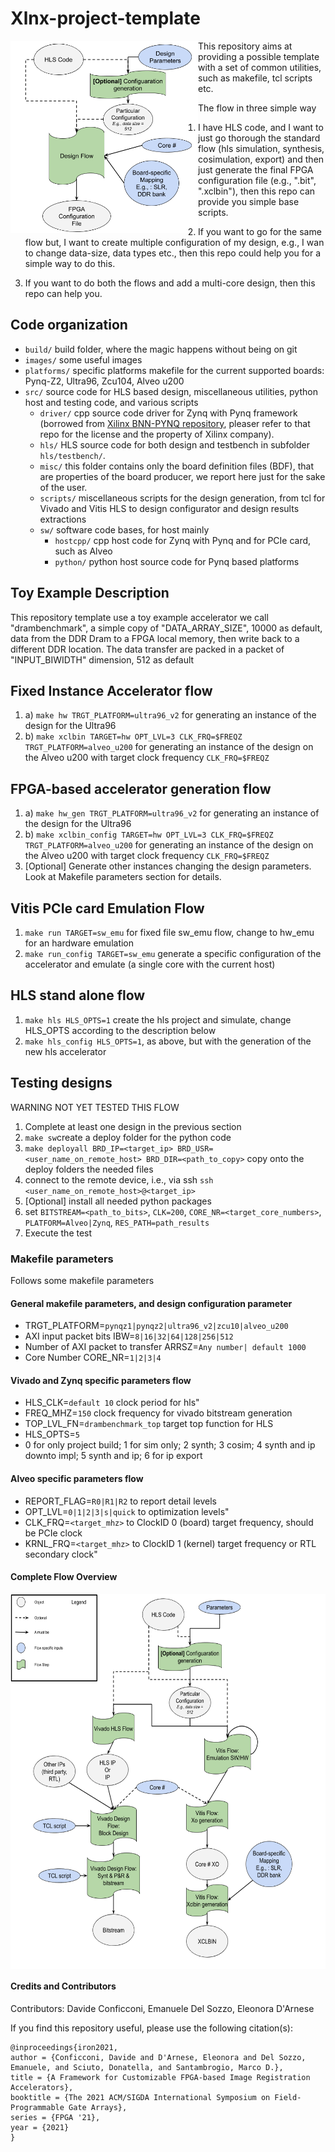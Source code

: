 
# Xlnx-project-template

<img align="left" src="images/xlnx-project-template-flow-simplified.png" alt="Simplified Flow" width="300"/>

This repository aims at providing a possible template with a set of common utilities, such as makefile, tcl scripts etc.

The flow in three simple way

1. I have HLS code, and I want to just go thorough the standard flow (hls simulation, synthesis, cosimulation, export) and then just generate the final FPGA configuration file (e.g., ".bit", ".xclbin"), then this repo can provide you simple base scripts.

2. If you want to go for the same flow but, I want to create multiple configuration of my design, e.g., I wan to change data-size, data types etc., then this repo could help you for a simple way to do this.

3. If you want to do both the flows and add a multi-core design, then  this repo can help you.




## Code organization
* `build/` build folder, where the magic happens without being on git
* `images/` some useful images
* `platforms/` specific platforms makefile for the current supported boards: Pynq-Z2, Ultra96, Zcu104, Alveo u200
* `src/` source code for HLS based design, miscellaneous utilities, python host and testing code, and various scripts
  * `driver/` cpp source code driver for Zynq with Pynq framework (borrowed from [Xilinx BNN-PYNQ repository](https://github.com/Xilinx/BNN-PYNQ), pleaser refer to that repo for the license and the property of Xilinx company).
  * `hls/` HLS source code for both design and testbench in subfolder `hls/testbench/`.
  * `misc/` this folder contains only the board definition files (BDF), that are properties of the board producer, we report here just for the sake of the user.
  * `scripts/` miscellaneous scripts for the design generation, from tcl for Vivado and Vitis HLS to design configurator and design results extractions
  * `sw/` software code bases, for host mainly
    * `hostcpp/` cpp host code for Zynq with Pynq and for PCIe card, such as Alveo
    * `python/` python host source code for Pynq based platforms

## Toy Example Description
This repository template use a toy example accelerator we call "drambenchmark", a simple copy of "DATA_ARRAY_SIZE", 10000 as default, data from the DDR Dram to a FPGA local memory, then write back to a different DDR location. The data transfer are packed in a packet of "INPUT_BIWIDTH" dimension, 512 as default

## Fixed Instance Accelerator flow

1. a) `make hw TRGT_PLATFORM=ultra96_v2` for generating an instance of the design for the Ultra96
1. b) `make xclbin TARGET=hw OPT_LVL=3 CLK_FRQ=$FREQZ TRGT_PLATFORM=alveo_u200`  for generating an instance of the design on the Alveo u200 with target clock frequency `CLK_FRQ=$FREQZ`

## FPGA-based accelerator generation flow

1. a) `make hw_gen TRGT_PLATFORM=ultra96_v2` for generating an instance of the design for the Ultra96
1. b) `make xclbin_config TARGET=hw OPT_LVL=3 CLK_FRQ=$FREQZ TRGT_PLATFORM=alveo_u200`  for generating an instance of the design on the Alveo u200 with target clock frequency `CLK_FRQ=$FREQZ`
2. [Optional] Generate other instances changing the design parameters. Look at Makefile parameters section for details.

## Vitis PCIe card Emulation Flow
1. `make run TARGET=sw_emu` for fixed file sw_emu flow, change to hw_emu for an hardware emulation
2. `make run_config TARGET=sw_emu` generate a specific configuration of the accelerator and emulate (a single core with the current host)

## HLS stand alone flow
 1. `make hls HLS_OPTS=1` create the hls project and simulate, change HLS_OPTS according to the description below
 2. `make hls_config HLS_OPTS=1`, as above, but with the generation of the new hls accelerator

## Testing designs

WARNING NOT YET TESTED THIS FLOW  

1. Complete at least one design in the previous section
2. `make sw`create a deploy folder for the python code
3. `make deployall BRD_IP=<target_ip> BRD_USR=<user_name_on_remote_host> BRD_DIR=<path_to_copy>` copy onto the deploy folders the needed files
4. connect to the remote device, i.e., via ssh `ssh <user_name_on_remote_host>@<target_ip>`
5. [Optional] install all needed python packages
6. set `BITSTREAM=<path_to_bits>`, `CLK=200`, `CORE_NR=<target_core_numbers>`, `PLATFORM=Alveo|Zynq`, `RES_PATH=path_results`
7. Execute the test 

### Makefile parameters

Follows some makefile parameters

#### General makefile parameters, and design configuration parameter
* TRGT_PLATFORM=`pynqz1|pynqz2|ultra96_v2|zcu10|alveo_u200`
* AXI input packet bits IBW=`8|16|32|64|128|256|512`
* Number of AXI packet to transfer ARRSZ=`Any number| default 1000`
* Core Number CORE_NR=`1|2|3|4`

#### Vivado and Zynq specific parameters flow
* HLS_CLK=`default 10` clock period for hls"
* FREQ_MHZ=`150` clock frequency for vivado bitstream generation
* TOP_LVL_FN=`drambenchmark_top` target top function for HLS
* HLS_OPTS=`5` 
* 0 for only project build; 1 for sim only; 2 synth; 3 cosim; 4 synth and ip downto impl; 5 synth and ip; 6 for ip export

#### Alveo specific parameters flow
* REPORT_FLAG=`R0|R1|R2` to report detail levels
* OPT_LVL=`0|1|2|3|s|quick` to optimization levels"
* CLK_FRQ=`<target_mhz>` to ClockID 0 (board) target frequency, should be PCIe clock
* KRNL_FRQ=`<target_mhz>` to ClockID 1 (kernel) target frequency or RTL secondary clock"


#### Complete Flow Overview
<img align="center" src="images/xlnx-project-template-flow.png" alt="Complete Flow overview" height="600" width="600"/>


#### Credits and Contributors

Contributors: Davide Conficconi, Emanuele Del Sozzo, Eleonora D'Arnese

If you find this repository useful, please use the following citation(s):

```
@inproceedings{iron2021,
author = {Conficconi, Davide and D'Arnese, Eleonora and Del Sozzo, Emanuele, and Sciuto, Donatella, and Santambrogio, Marco D.},
title = {A Framework for Customizable FPGA-based Image Registration Accelerators},
booktitle = {The 2021 ACM/SIGDA International Symposium on Field-Programmable Gate Arrays},
series = {FPGA '21},
year = {2021}
}
```
